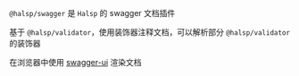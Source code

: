 <!--intro-->

`@halsp/swagger` 是 `Halsp` 的 swagger 文档插件

基于 `@halsp/validator`，使用装饰器注释文档，可以解析部分 `@halsp/validator` 的装饰器

在浏览器中使用 [swagger-ui](https://github.com/swagger-api/swagger-ui) 渲染文档

<!--intro-end-->

<!--install-->
